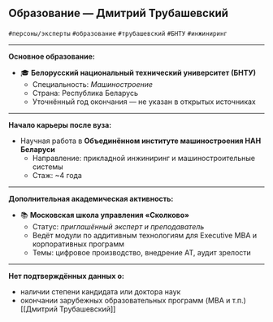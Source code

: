 ## Образование — Дмитрий Трубашевский  
`#персоны/эксперты` `#образование` `#трубашевский` `#БНТУ` `#инжиниринг`

---

**Основное образование:**  
- 🎓 **Белорусский национальный технический университет (БНТУ)**  
  - Специальность: *Машиностроение*  
  - Страна: Республика Беларусь  
  - Уточнённый год окончания — не указан в открытых источниках

---

**Начало карьеры после вуза:**  
- Научная работа в **Объединённом институте машиностроения НАН Беларуси**  
  - Направление: прикладной инжиниринг и машиностроительные системы  
  - Стаж: ~4 года  

---

**Дополнительная академическая активность:**  
- 📚 **Московская школа управления «Сколково»**  
  - Статус: *приглашённый эксперт и преподаватель*  
  - Ведёт модули по аддитивным технологиям для Executive MBA и корпоративных программ  
  - Темы: цифровое производство, внедрение АТ, аудит зрелости

---

**Нет подтверждённых данных о:**  
- наличии степени кандидата или доктора наук  
- окончании зарубежных образовательных программ (MBA и т.п.) 
[[Дмитрий Трубашевский]]